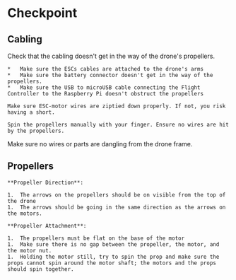 # Checkpoint

## Cabling
Check that the cabling doesn't get in the way of the drone's propellers.

```{danger}
*   Make sure the ESCs cables are attached to the drone's arms 
*   Make sure the battery connector doesn't get in the way of the propellers.
*   Make sure the USB to microUSB cable connecting the Flight Controller to the Raspberry Pi doesn't obstruct the propellers
```

```{danger}
Make sure ESC-motor wires are ziptied down properly. If not, you risk having a short.
```

```{tip}
Spin the propellers manually with your finger. Ensure no wires are hit by the propellers.
```

Make sure no wires or parts are dangling from the drone frame.

## Propellers

```{admonition} Check before you continue
**Propeller Direction**:

1.  The arrows on the propellers should be on visible from the top of the drone
1.  The arrows should be going in the same direction as the arrows on the motors.

**Propeller Attachment**:

1.  The propellers must be flat on the base of the motor
1.  Make sure there is no gap between the propeller, the motor, and the motor nut.
1.  Holding the motor still, try to spin the prop and make sure the props cannot spin around the motor shaft; the motors and the props should spin together.
```